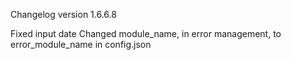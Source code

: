 Changelog version 1.6.6.8
 
Fixed input date
Changed module_name, in error management, to error_module_name in config.json
